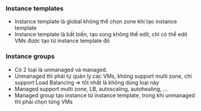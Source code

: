 ### Instance templates

* Instance template là global không thể chọn zone khi tạo instance template
* Instance template là bất biến, tạo xong không thể edit, chỉ có thể edit VMs được tạo từ instance template đó

### Instance groups

* Có 2 loại là unmanaged và managed.
* Unmanaged thì phải tự quản lý các VMs, không support multi zone, chỉ support Load Balancing => tốt nhất là không dùng loại này
* Managed support multi zone, LB, autoscaling, autohealing, ...
* Managed group tạo instance từ instance template, trong khi unmanaged thì phải chọn từng VMs
